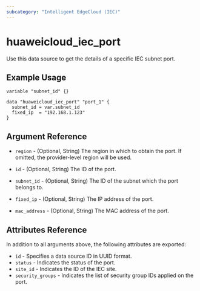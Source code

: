 ```yaml
---
subcategory: "Intelligent EdgeCloud (IEC)"
---
```


# huaweicloud_iec_port

Use this data source to get the details of a specific IEC subnet port.

## Example Usage

```hcl
variable "subnet_id" {}

data "huaweicloud_iec_port" "port_1" {
  subnet_id = var.subnet_id
  fixed_ip  = "192.168.1.123"
}
```

## Argument Reference

* `region` - (Optional, String) The region in which to obtain the port. If omitted, the provider-level region will be
  used.

* `id` - (Optional, String) The ID of the port.

* `subnet_id` - (Optional, String) The ID of the subnet which the port belongs to.

* `fixed_ip` - (Optional, String) The IP address of the port.

* `mac_address` - (Optional, String) The MAC address of the port.

## Attributes Reference

In addition to all arguments above, the following attributes are exported:

* `id` - Specifies a data source ID in UUID format.
* `status` - Indicates the status of the port.
* `site_id` - Indicates the ID of the IEC site.
* `security_groups` - Indicates the list of security group IDs applied on the port.
